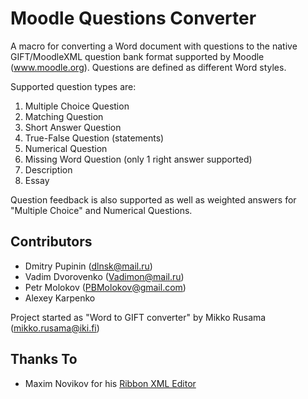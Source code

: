 # Moodle Questions Converter

A macro for converting a Word document with questions to the native GIFT/MoodleXML question bank
format supported by Moodle (www.moodle.org). Questions are defined as different Word styles.

Supported question types are:

1. Multiple Choice Question
2. Matching Question
3. Short Answer Question
4. True-False Question (statements)
5. Numerical Question
6. Missing Word Question (only 1 right answer supported)
7. Description
8. Essay

Question feedback is also supported as well as weighted answers for "Multiple Choice" and Numerical
Questions.

## Contributors
* Dmitry Pupinin (dlnsk@mail.ru)
* Vadim Dvorovenko (Vadimon@mail.ru)
* Petr Molokov (PBMolokov@gmail.com)
* Alexey Karpenko

Project started as "Word to GIFT converter" by Mikko Rusama (mikko.rusama@iki.fi)

## Thanks To
* Maxim Novikov for his [Ribbon XML Editor](http://novikov.gq/products/ribbonxmleditor/ribbonxmleditor.html)
